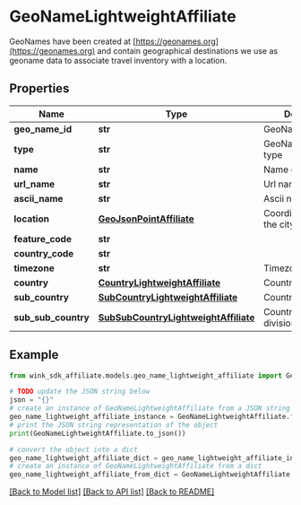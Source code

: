 # GeoNameLightweightAffiliate

GeoNames have been created at [https://geonames.org](https://geonames.org) and contain geographical destinations we use as geoname data to associate travel inventory with a location.

## Properties

Name | Type | Description | Notes
------------ | ------------- | ------------- | -------------
**geo_name_id** | **str** | GeoName identifier | [optional] 
**type** | **str** | GeoNameLightweight type | [optional] 
**name** | **str** | Name of city | [optional] 
**url_name** | **str** | Url name | [optional] 
**ascii_name** | **str** | Ascii name of city | [optional] 
**location** | [**GeoJsonPointAffiliate**](GeoJsonPointAffiliate.md) | Coordinate points of the city | [optional] 
**feature_code** | **str** |  | [optional] 
**country_code** | **str** |  | [optional] 
**timezone** | **str** | Timezone | [optional] 
**country** | [**CountryLightweightAffiliate**](CountryLightweightAffiliate.md) | Country | [optional] 
**sub_country** | [**SubCountryLightweightAffiliate**](SubCountryLightweightAffiliate.md) | Country sub division | [optional] 
**sub_sub_country** | [**SubSubCountryLightweightAffiliate**](SubSubCountryLightweightAffiliate.md) | Country sub sub division | [optional] 

## Example

```python
from wink_sdk_affiliate.models.geo_name_lightweight_affiliate import GeoNameLightweightAffiliate

# TODO update the JSON string below
json = "{}"
# create an instance of GeoNameLightweightAffiliate from a JSON string
geo_name_lightweight_affiliate_instance = GeoNameLightweightAffiliate.from_json(json)
# print the JSON string representation of the object
print(GeoNameLightweightAffiliate.to_json())

# convert the object into a dict
geo_name_lightweight_affiliate_dict = geo_name_lightweight_affiliate_instance.to_dict()
# create an instance of GeoNameLightweightAffiliate from a dict
geo_name_lightweight_affiliate_from_dict = GeoNameLightweightAffiliate.from_dict(geo_name_lightweight_affiliate_dict)
```
[[Back to Model list]](../README.md#documentation-for-models) [[Back to API list]](../README.md#documentation-for-api-endpoints) [[Back to README]](../README.md)


